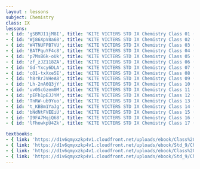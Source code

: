 ```yaml
--- 
layout : lessons 
subject: Chemistry
class: IX
lessons: 
- { id: 'gSBMJI1jM8I', title: 'KITE VICTERS STD IX Chemistry Class 01 (First Bell-ഫസ്റ്റ് ബെല്‍)' }
- { id: 'Wj86XpV8a68', title: 'KITE VICTERS STD IX Chemistry Class 02 (First Bell-ഫസ്റ്റ് ബെല്‍)' }
- { id: 'W4TNUFPB7VU', title: 'KITE VICTERS STD IX Chemistry Class 03 (First Bell-ഫസ്റ്റ് ബെല്‍)' }
- { id: 'BATPquYF4c8', title: 'KITE VICTERS STD IX Chemistry Class 04 (First Bell-ഫസ്റ്റ് ബെല്‍)' }
- { id: 'p7MsB6k-oUk', title: 'KITE VICTERS STD IX Chemistry Class 05 (First Bell-ഫസ്റ്റ് ബെല്‍)' }
- { id: 'zf_zJZ118ZA', title: 'KITE VICTERS STD IX Chemistry Class 06 (First Bell-ഫസ്റ്റ് ബെല്‍)' }
- { id: 'Gd-Yxcy6DLA', title: 'KITE VICTERS STD IX Chemistry Class 07 (First Bell-ഫസ്റ്റ് ബെല്‍)' }
- { id: 'cO1-txXxe5E', title: 'KITE VICTERS STD IX Chemistry Class 08 (First Bell-ഫസ്റ്റ് ബെല്‍)' }
- { id: 'h8rRrJVHeA8', title: 'KITE VICTERS STD IX Chemistry Class 09 (First Bell-ഫസ്റ്റ് ബെല്‍)' }
- { id: 'Lh-2nA6Q3jY', title: 'KITE VICTERS STD IX Chemistry Class 10 (First Bell-ഫസ്റ്റ് ബെല്‍)' }
- { id: 'uv0ScGzem0M', title: 'KITE VICTERS STD IX Chemistry Class 11 (First Bell-ഫസ്റ്റ് ബെല്‍)' }
- { id: 'pEFh1pEJJYM', title: 'KITE VICTERS STD IX Chemistry Class 12 (First Bell-ഫസ്റ്റ് ബെല്‍)' }
- { id: 'TnRW-ub9Yuo', title: 'KITE VICTERS STD IX Chemistry Class 13 (First Bell-ഫസ്റ്റ് ബെല്‍)' }
- { id: 't_KBBm1YaJg', title: 'KITE VICTERS STD IX Chemistry Class 14 (First Bell-ഫസ്റ്റ് ബെല്‍)' }
- { id: 'bNdNtFVEEiU', title: 'KITE VICTERS STD IX Chemistry Class 15 (First Bell-ഫസ്റ്റ് ബെല്‍)' }
- { id: 'I9FA7MqjQ68', title: 'KITE VICTERS STD IX Chemistry Class 16 (First Bell-ഫസ്റ്റ് ബെല്‍)' }
- { id: 'lFhowkpU4Zk', title: 'KITE VICTERS STD IX Chemistry Class 17 (First Bell-ഫസ്റ്റ് ബെല്‍)' }

textbooks:
- { link: 'https://d1v6qmyxzkp4v1.cloudfront.net/uploads/ebook/Class%209/Chemistry_9_E_Vol_1/Chemistry_9_E_Vol_1.pdf', title: 'Chemistry Part -1' , medium: 'English' }
- { link: 'https://d1v6qmyxzkp4v1.cloudfront.net/uploads/ebook/Std_9/Chemistry-IX-%20(E)%20Vol-2/Chemistry-IX-%20(E)%20Vol-2.pdf', title: 'Chemistry Part -2' , medium: 'English' }
- { link: 'https://d1v6qmyxzkp4v1.cloudfront.net/uploads/ebook/Class%209/Chemistry_IX_M_PART_1/Chemistry_IX_M_PART_1.pdf', title: 'Chemistry Part -1' , medium: 'Malayalam' }
- { link: 'https://d1v6qmyxzkp4v1.cloudfront.net/uploads/ebook/Std_9/Chemistry-IX-%20(M)PART%20_2/Chemistry-IX-%20(M)PART%20_2.pdf', title: 'Chemistry Part -2' , medium: 'Malayalam' }
--- 
```

